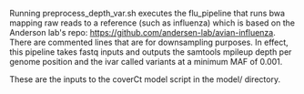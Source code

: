 Running preprocess_depth_var.sh executes the flu_pipeline that runs bwa mapping raw reads to a reference (such as influenza) which is based on the Anderson lab's repo: https://github.com/andersen-lab/avian-influenza. There are commented lines that are for downsampling purposes. In effect, this pipeline takes fastq inputs and outputs the samtools mpileup depth per genome position and the ivar called variants at a minimum MAF of 0.001.

These are the inputs to the coverCt model script in the model/ directory.
